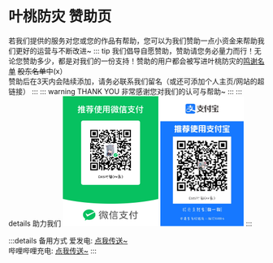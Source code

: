 # 叶桃防灾 赞助页
若我们提供的服务对您或您的作品有帮助，您可以为我们赞助一点小资金来帮助我们更好的运营与不断改进~
::: tip
我们倡导自愿赞助，赞助请您务必量力而行！无论您赞助多少，都是对我们的一份支持！赞助的用户都会被写进叶桃防灾的[鸣谢名单](/cosponsors) ~~股东名单~~中(x）<br>赞助后在3天内会陆续添加，请务必联系我们留名（或还可添加个人主页/网站的超链接）
:::
::: warning THANK YOU
非常感谢您对我们的认可与帮助~
:::
::: details 助力我们
<img src=".\media\donate_wechat.png" alt="donate_wechat" style="zoom:25%;" /> 
<img src=".\media\donate_alipay.jpg" alt="donate_alipay" style="zoom:25%;" />
:::

:::details 备用方式
爱发电: [点我传送~](https://afdian.net/@CatsYezuan)<br>
哔哩哔哩充电: [点我传送~](https://space.bilibili.com/1297775055)
:::
